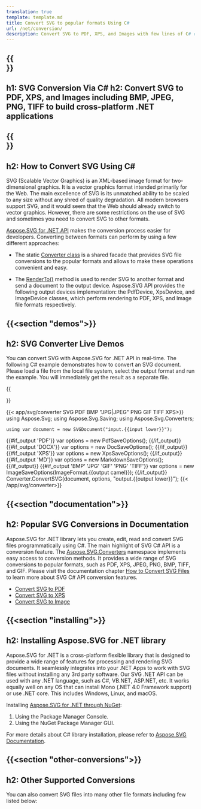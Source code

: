 ```yaml
---
translation: true
template: template.md
title: Convert SVG to popular formats Using C#
url: /net/conversion/
description: Convert SVG to PDF, XPS, and Images with few lines of C# code via .NET library.
---
```


{{<section banner>}}
---
h1: SVG Conversion Via C# 
h2: Convert SVG to PDF, XPS, and Images including BMP, JPEG, PNG, TIFF to build cross-platform .NET applications
---

{{<section overview>}}
---
h2: How to Convert SVG Using C#
---

SVG (Scalable Vector Graphics) is an XML-based image format for two-dimensional graphics. It is a vector graphics format intended primarily for the Web. The main excellence of SVG is its unmatched ability to be scaled to any size without any shred of quality degradation. All modern browsers support SVG, and it would seem that the Web should already switch to vector graphics. However, there are some restrictions on the use of SVG and sometimes you need to convert SVG to other formats.
 
<a href="https://products.aspose.com/svg/net/" target="_blank">Aspose.SVG for .NET API</a> makes the conversion process easier for developers. Converting between formats can perform by using a few different approaches:
 - The static [Converter class](https://reference.aspose.com/svg/net/aspose.svg.converters/converter/) is a shared facade that provides SVG file conversions to the popular formats and allows to make these operations convenient and easy. 

 - The [RenderTo()](https://reference.aspose.com/svg/net/aspose.svg/svgdocument/renderto/) method is used to render SVG to another format and send a document to the output device. Aspose.SVG API provides the following output devices implementation: the PdfDevice, XpsDevice,  and ImageDevice classes, which perform rendering to PDF, XPS, and Image file formats respectively.

{{<section "demos">}}
---
h2: SVG Converter Live Demos
---

You can convert SVG with Aspose.SVG for .NET API in real-time.  The following C# example demonstrates how to convert an SVG document. Please load a file from the local file system, select the output format and run the example. You will immediately get the result as a separate file.

{{<section app-pluging>}}

{{< app/svg/converter SVG PDF BMP "JPG|JPEG" PNG GIF TIFF XPS>}}
using Aspose.Svg;
using Aspose.Svg.Saving;
using Aspose.Svg.Converters;

    using var document = new SVGDocument("input.{{input lower}}");
{{#if_output 'PDF'}}
    var options = new PdfSaveOptions();
{{/if_output}}
{{#if_output 'DOCX'}}
    var options = new DocSaveOptions();
{{/if_output}}
{{#if_output 'XPS'}}
    var options = new XpsSaveOptions();
{{/if_output}}
{{#if_output 'MD'}}
    var options = new MarkdownSaveOptions();
{{/if_output}}
{{#if_output 'BMP' 'JPG' 'GIF' 'PNG' 'TIFF'}}
    var options = new ImageSaveOptions(ImageFormat.{{output camel}});
{{/if_output}}
    Converter.ConvertSVG(document, options, "output.{{output lower}}");
{{< /app/svg/converter>}}

{{<section "documentation">}}
---
h2: Popular SVG Conversions in Documentation
---

Aspose.SVG for .NET library lets you create, edit, read and convert SVG files programmatically using C#. The main highlight of SVG C# API is a conversion feature. The [Aspose.SVG.Converters](https://reference.aspose.com/svg/net/aspose.svg.converters/) namespace implements easy access to conversion methods. It provides a wide range of SVG conversions to popular formats, such as PDF, XPS, JPEG, PNG, BMP, TIFF, and GIF. Please visit the documentation chapter <a href="https://docs.aspose.com/svg/net/how-to-work-with-aspose-svg-api/converting/" target="_blank">How to Convert SVG Files</a> to learn more about SVG C# API conversion features.

<div>
	<ul>
		<li><a href="https://docs.aspose.com/svg/net/how-to-work-with-aspose-svg-api/convert-svg-to-pdf/" target="_blank">Convert SVG to PDF</a></li>
		<li><a href="https://docs.aspose.com/svg/net/how-to-work-with-aspose-svg-api/convert-svg-to-xps/" target="_blank">Convert SVG to XPS</a></li>
		<li><a href="https://docs.aspose.com/svg/net/how-to-work-with-aspose-svg-api/convert-svg-to-image/" target="_blank">Convert SVG to Image</a></li>							
	</ul>
</div>

{{<section "installing">}}
---
h2: Installing Aspose.SVG for .NET library
---

Aspose.SVG for .NET is a cross-platform flexible library that is designed to provide a wide range of features for processing and rendering SVG documents. It seamlessly integrates into your .NET Apps to work with SVG files without installing any 3rd party software.  Our SVG .NET API can be used with any .NET language, such as C#, VB.NET, ASP.NET, etc. It works equally well on any OS that can install Mono (.NET 4.0 Framework support) or use .NET core.  This includes Windows, Linux, and macOS.

Installing <a href="https://www.nuget.org/packages/Aspose.SVG" target="_blank">Aspose.SVG for .NET through NuGet</a>:

1. Using the Package Manager Console. 
1. Using the NuGet Package Manager GUI.  

For more details about C# library installation, please refer to [Aspose.SVG Documentation](https://docs.aspose.com/svg/net/getting-started/installation/).

{{<section "other-conversions">}}
---
h2: Other Supported Conversions
---

You can also convert SVG files into many other file formats including few listed below: